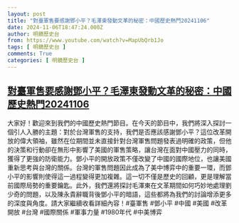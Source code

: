 ```yaml
---
layout: post
title: "對臺軍售要感謝鄧小平？毛澤東發動文革的秘密：中國歷史熱門20241106"
date: 2024-11-06T18:47:24.000Z
author: 明鏡歷史台
from: https://www.youtube.com/watch?v=MapUbQrb1Jo
tags: [ 明鏡歷史台 ]
comments: True
categories: [ 明鏡歷史台 ]
---
```

<!--1730918844000-->
[對臺軍售要感謝鄧小平？毛澤東發動文革的秘密：中國歷史熱門20241106](https://www.youtube.com/watch?v=MapUbQrb1Jo)
------

<div>
大家好！歡迎來到我們的中國歷史熱門節目。在今天的節目中，我們將深入探討一個引人入勝的主題：對於台灣軍售的支持，我們是否應該感謝鄧小平？這位改革開放的偉大領袖，雖然在位期間並未直接針對台灣軍售問題發表過明確的政策，但他的決策和行動卻在無形中影響了美國的軍售策略，讓台灣在面對中國壓力的同時，獲得了更強的防衛能力。鄧小平的開放政策不僅改變了中國的國際地位，也讓美國重新思考與台灣的關係。台灣的軍售問題因此成為了美中博弈中的重要一環，而鄧小平的影響則使得這一過程變得更加複雜。這一切不僅是歷史的回顧，更是理解當前國際局勢的重要鑰匙。此外，我們還將探討毛澤東在文革期間如何巧妙地處理劉少奇的問題，以及陳永貴辭職背後鄧小平的暗語，這些都將為我們的討論增添更多的深度與角度。請大家繼續收看詳細內容！#臺軍售 #鄧小平 #中國 #美國 #改革開放 #台灣 #國際關係 #軍事力量 #1980年代 #中美博弈
</div>
